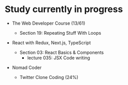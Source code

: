 # Study currently in progress

  - The Web Developer Course (13/61)
    - Section 19: Repeating Stuff With Loops

  - React with Redux, Next.js, TypeScript
    - Section 03: React Basics & Components
      - lecture 035: JSX Code writing

  - Nomad Coder
    - Twitter Clone Coding (24%)
